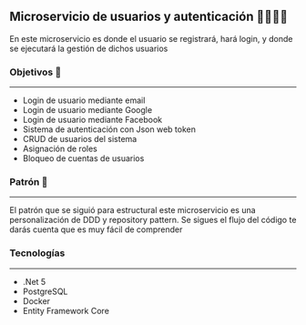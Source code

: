 ## Microservicio de usuarios y autenticación 👨‍👩‍👧‍👦
En este microservicio es donde el usuario se registrará, hará login, y donde se ejecutará la gestión de dichos usuarios

### Objetivos 📌
---
- Login de usuario mediante email
- Login de usuario mediante Google
- Login de usuario mediante Facebook
- Sistema de autenticación con Json web token
- CRUD de usuarios del sistema
- Asignación de roles
- Bloqueo de cuentas de usuarios

### Patrón 🧱
---
El patrón que se siguió para estructural este microservicio es una personalización de DDD y repository pattern. Se sigues el flujo del código te darás cuenta que es muy fácil de comprender

### Tecnologías
---
- .Net 5
- PostgreSQL
- Docker
- Entity Framework Core
